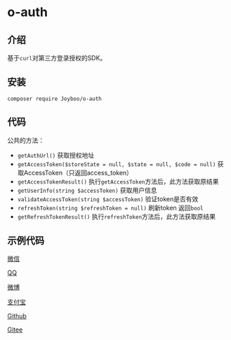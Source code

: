 # o-auth

## 介绍

基于`curl`对第三方登录授权的SDK。

## 安装

```
composer require Joyboo/o-auth
```

## 代码

公共的方法：
- `getAuthUrl()` 获取授权地址
- `getAccessToken($storeState = null, $state = null, $code = null)` 获取AccessToken（只返回access_token）
- `getAccessTokenResult()` 执行`getAccessToken`方法后，此方法获取原结果
- `getUserInfo(string $accessToken)` 获取用户信息
- `validateAccessToken(string $accessToken)` 验证token是否有效
- `refreshToken(string $refreshToken = null)` 刷新token 返回`bool`
- `getRefreshTokenResult()` 执行`refreshToken`方法后，此方法获取原结果


## 示例代码

[微信](./examples/WeiXin.php)

[QQ](./examples/QQ.php)

[微博](./examples/Weibo.php)

[支付宝](./examples/AliPay.php)

[Github](./examples/Github.php)

[Gitee](./examples/Gitee.php)
